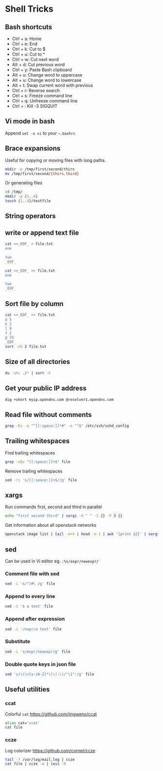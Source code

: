 # Shell Tricks

## Bash shortcuts

* Ctrl + a: Home
* Ctrl + e: End
* Ctrl + k: Cut to $
* Ctrl + u: Cut to ^
* Ctrl + w: Cut next word
* Alt + d:  Cut previous word
* Ctrl + y: Paste Bash clipboard
* Alt + u: Change word to uppercase
* Alt + u: Change word to lowercase
* Alt + t: Swap current word with previous
* Ctrl + r: Reverse search
* Ctrl + s: Freeze command line
* Ctrl + q: Unfreeze command line
* Ctrl + \: Kill -3 SIGQUIT

## Vi mode in bash

Append `set -o vi` to your `~.bashrc`

## Brace expansions

Useful for copying or moving files with long paths.

```bash
mkdir -p /tmp/first/second/thirs
mv /tmp/first/second/{thirs,third}
```

Or generating files

```bash
cd /tmp/
mkdir -p {1..4}
touch {1..4}/testfile
```

## String operators

## write or append text file

```bash
cat <<_EOF_ > file.txt
one

two
_EOF_

cat <<_EOF_ >> file.txt
one

two
_EOF_
```

## Sort file by column

```bash
cat <<_EOF_ >> file.txt
a 5
k 2
l 9
f 2
g 15
_EOF_
sort -nk 2 file.txt
```

## Size of all directories

```bash
du -shc ./* | sort -h
```

## Get your public IP address

```bash
dig +short myip.opendns.com @resolver1.opendns.com
```

## Read file without comments

```bash
grep -Ev -e "^[[:space:]]*#" -e "^$" /etc/ssh/sshd_config
```

## Trailing whitespaces

Find trailing whitespaces

```bash
grep -nEv "[[:space:]]+$" file
```

Remove trailing whitespaces

```bash
sed -ri 's/[[:space:]]+$//g' file
```

## xargs

Run commands first, second and third in parallel

```bash
echo "first second third" | xargs -d " " -I {} -P 3 {}
```

Get information about all openstack networks

```bash
openstack image list | tail -n+4 | head -n-1 | awk '{print $2}' | xargs -I {} -P5 openstack image show {} | grep size
```

## sed

Can be used in Vi editor eg. `:%s/expr/newexpr/`

### Comment file with sed

```bash
sed -i 's/^/#\ /g' file
```

### Append to every line

```bash
sed -i '$ a text' file
```

### Append after expression

```bash
sed -i '/expr/a text' file
```

### Substitute

```bash
sed -i 's/expr/newexpr/g' file
```

### Double quote keys in json file

```bash
sed 's/\(\<[a-zA-Z]*\)\(:\)/"\1":/g' file
```

## Useful utilities

### ccat

Colorful `cat` https://github.com/jingweno/ccat

```bash
alias cat='ccat'
cat file
```

### ccze

Log colorizer https://github.com/cornet/ccze

```bash
tail -f /var/log/mail.log | ccze
cat file | ccze -A | less -R
```

